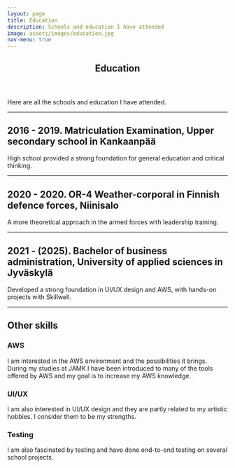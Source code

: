 ```yaml
---
layout: page
title: Education
description: Schools and education I have attended
image: assets/images/education.jpg
nav-menu: true
---
```


<!-- Main -->
<div id="main" class="alt">

<!-- One -->
<section id="one">
	<div class="inner">
		<header class="major">
			<h1>Education</h1>
		</header>
		<p>Here are all the schools and education I have attended.</p>
		<hr>

<!-- Content -->
<h2 id="content">2016 - 2019. Matriculation Examination, Upper secondary school in Kankaanpää</h2>
<div class="6u 12u$(small)">
	<p>High school provided a strong foundation for general education and critical thinking.</p>
</div>

<hr>

<h2 id="content">2020 - 2020. OR-4 Weather-corporal in Finnish defence forces, Niinisalo</h2>
<div class="6u 12u$(small)">
	<p>A more theoretical approach in the armed forces with leadership training.</p>
</div>

<hr>

<h2 id="content">2021 - (2025). Bachelor of business administration, University of applied sciences in Jyväskylä</h2>
<div class="6u 12u$(small)">
	<p>Developed a strong foundation in UI/UX design and AWS, with hands-on projects with Skillwell.</p>
</div>

<hr>

<h2 id="content">Other skills</h2>

<div class="row">
	<div class="4u 12u$(medium)">
		<h3>AWS</h3>
		<p>I am interested in the AWS environment and the possibilities it brings. During my studies at JAMK I have been introduced to many of the tools offered by AWS and my goal is to increase my AWS knowledge.</p>
	</div>
	<div class="4u 12u$(medium)">
		<h3>UI/UX</h3>
		<p>I am also interested in UI/UX design and they are partly related to my artistic hobbies. I consider them to be my strengths.</p>
	</div>
	<div class="4u$ 12u$(medium)">
		<h3>Testing</h3>
		<p>I am also fascinated by testing and have done end-to-end testing on several school projects.</p>
	</div>
</div>

</div>
</section>

</div>